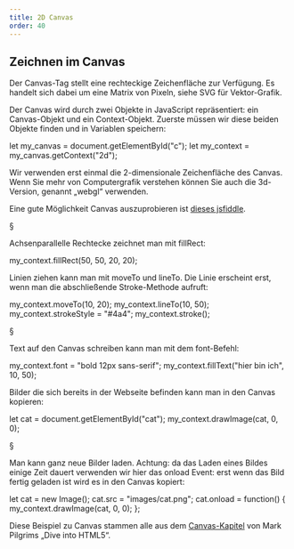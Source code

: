 ```yaml
---
title: 2D Canvas
order: 40
---
```


Zeichnen im Canvas
-------------------
Der Canvas-Tag stellt eine rechteckige Zeichenfläche zur Verfügung. Es handelt sich dabei um eine Matrix von Pixeln, siehe SVG für Vektor-Grafik.

Der Canvas wird durch zwei Objekte in JavaScript repräsentiert: ein Canvas-Objekt und ein Context-Objekt. Zuerste müssen wir diese beiden Objekte finden und in Variablen speichern:

<javascript>
let my_canvas = document.getElementById("c");
let my_context = my_canvas.getContext("2d");
</javascript>

Wir verwenden erst einmal die 2-dimensionale Zeichenfläche des Canvas. Wenn Sie mehr von Computergrafik verstehen können Sie auch die 3d-Version, genannt „webgl“ verwenden. 

Eine gute Möglichkeit Canvas auszuprobieren ist [dieses jsfiddle](http://jsfiddle.net/bjelline/Gu83s/).

§

Achsenparallelle Rechtecke zeichnet man mit fillRect:

<javascript>
my_context.fillRect(50, 50, 20, 20);
</javascript>

Linien ziehen kann man mit moveTo und lineTo. Die Linie erscheint erst, wenn man die abschließende Stroke-Methode aufruft:

<javascript>
my_context.moveTo(10, 20);
my_context.lineTo(10, 50);
my_context.strokeStyle = "#4a4";
my_context.stroke();
</javascript>

§

Text auf den Canvas schreiben kann man mit dem font-Befehl:

<javascript>
my_context.font = "bold 12px sans-serif"; 
my_context.fillText("hier bin ich", 10, 50);
</javascript>

Bilder die sich bereits in der Webseite befinden kann man in den Canvas kopieren:

<javascript>
let cat = document.getElementById("cat");   
my_context.drawImage(cat, 0, 0);
</javascript>

§

Man kann ganz neue Bilder laden. Achtung: da das Laden eines Bildes 
einige Zeit dauert verwenden wir hier das onload Event: 
erst wenn das Bild fertig geladen ist wird es in den Canvas kopiert:

<javascript>
let cat = new Image();   
cat.src = "images/cat.png";   
cat.onload = function() {     
  my_context.drawImage(cat, 0, 0);   
};
</javascript>

Diese Beispiel zu Canvas stammen alle aus dem [Canvas-Kapitel](http://diveintohtml5.info/canvas.html) von Mark Pilgrims „Dive into HTML5“.

